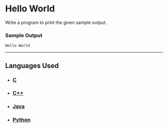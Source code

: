 # Hello World

Write a program to print the given sample output.

### Sample Output

```
Hello World
```

<hr>

## Languages Used

- ### [C](question_01.c)
- ### [C++](question_01.cpp)
- ### [Java](Question_01.java)
- ### [Python](question_01.py)
